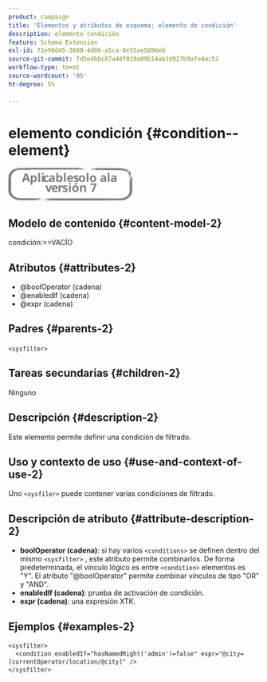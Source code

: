 ```yaml
---
product: campaign
title: 'Elementos y atributos de esquema: elemento de condición'
description: elemento condición
feature: Schema Extension
exl-id: 71e98d45-3660-4d86-a5ca-8e55ae5896eb
source-git-commit: fd5e4bbc87a48f029a09b14ab1d927b9afe4ac52
workflow-type: tm+mt
source-wordcount: '95'
ht-degree: 5%

---
```


# elemento condición {#condition--element}

![](../../../assets/v7-only.svg)

## Modelo de contenido {#content-model-2}

condición:==VACÍO

## Atributos {#attributes-2}

* @boolOperator (cadena)
* @enabledIf (cadena)
* @expr (cadena)

## Padres {#parents-2}

`<sysfilter>`

## Tareas secundarias {#children-2}

Ninguno

## Descripción {#description-2}

Este elemento permite definir una condición de filtrado.

## Uso y contexto de uso {#use-and-context-of-use-2}

Uno `<sysfiler>`  puede contener varias condiciones de filtrado.

## Descripción de atributo {#attribute-description-2}

* **boolOperator (cadena)**: si hay varios `<conditions>` se definen dentro del mismo  `<sysfilter>` , este atributo permite combinarlos. De forma predeterminada, el vínculo lógico es entre `<condition>` elementos es &quot;Y&quot;. El atributo &quot;@boolOperator&quot; permite combinar vínculos de tipo &quot;OR&quot; y &quot;AND&quot;.
* **enabledIf (cadena)**: prueba de activación de condición.
* **expr (cadena)**: una expresión XTK.

## Ejemplos {#examples-2}

```
<sysfilter>
  <condition enabledIf="hasNamedRight('admin')=false" expr="@city=[currentOperator/location/@city]" />
</sysfilter>
```
